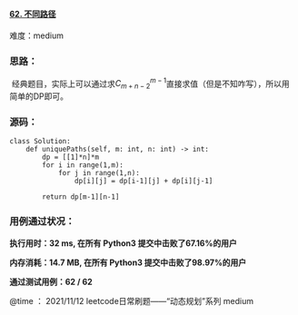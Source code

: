 #### [62. 不同路径](https://leetcode-cn.com/problems/unique-paths/)

难度：medium

### **思路：**

​			经典题目，实际上可以通过求$C_{m+n-2}^{m-1}$直接求值（但是不知咋写），所以用简单的DP即可。

### **源码：**

```
class Solution:
    def uniquePaths(self, m: int, n: int) -> int:
        dp = [[1]*n]*m
        for i in range(1,m):
            for j in range(1,n):
                dp[i][j] = dp[i-1][j] + dp[i][j-1]

        return dp[m-1][n-1]

```



### **用例通过状况：**

**执行用时：32 ms, 在所有 Python3 提交中击败了67.16%的用户**

**内存消耗：14.7 MB, 在所有 Python3 提交中击败了98.97%的用户**

**通过测试用例：62 / 62**



@time ： 2021/11/12  leetcode日常刷题——“动态规划”系列  medium

